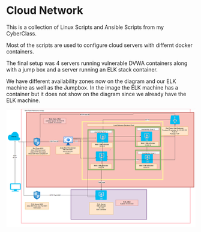 # Cloud Network
This is a collection of Linux Scripts and Ansible Scripts from my CyberClass.

Most of the scripts are used to configure cloud servers with differnt docker containers.

The final setup was 4 servers running vulnerable DVWA containers along with a jump box and a server running an ELK stack container.

We have different availability zones now on the diagram and our ELK machine as well as the Jumpbox. In the image the ELK machine has a container but it does not show on the diagram since we already have the ELK machine.

![](diagrams/FinalProject1SnippedComplete.PNG)
